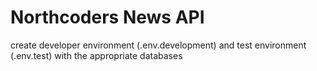 # Northcoders News API

create developer environment (.env.development) and test environment (.env.test) with the appropriate databases
